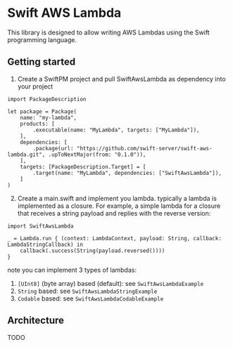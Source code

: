 # Swift AWS Lambda

This library is designed to allow writing AWS Lambdas using the Swift programming language.

## Getting started

  1. Create a SwiftPM project and pull SwiftAwsLambda as dependency into your project

  ```
  import PackageDescription

  let package = Package(
      name: "my-lambda",
      products: [
          .executable(name: "MyLambda", targets: ["MyLambda"]),
      ],
      dependencies: [
          .package(url: "https://github.com/swift-server/swift-aws-lambda.git", .upToNextMajor(from: "0.1.0")),
      ],
      targets: [PackageDescription.Target] = [
          .target(name: "MyLambda", dependencies: ["SwiftAwsLambda"]),    
      ]
  )
  ```

  2. Create a main.swift and implement you lambda. typically a lambda is implemented as a closure. For example, a simple lambda for a closure that receives a string payload and replies with the reverse version:

  ```
  import SwiftAwsLambda

  _ = Lambda.run { (context: LambdaContext, payload: String, callback: LambdaStringCallback) in
      callback(.success(String(payload.reversed())))
  }
  ```

note you can implement 3 types of lambdas:

1. `[UInt8]` (byte array) based (default): see `SwiftAwsLambdaExample`
2. `String` based: see `SwiftAwsLambdaStringExample`
3. `Codable` based: see `SwiftAwsLambdaCodableExample`

## Architecture

TODO
